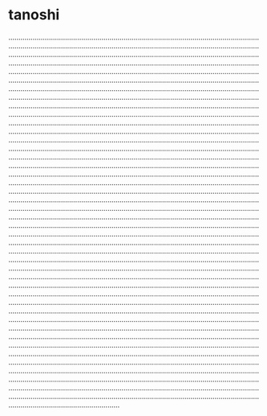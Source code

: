 # tanoshi
...........................................................................................................................................................................................................................................................................................................................................................................................................................................................................................................................................................................................................................................................................................................................................................................................................................................................................................................................................................................................................................................................................................................................................................................................................................................................................................................................................................................................................................................................................................................................................................................................................................................................................................................................................................................................................................................................................................................................................................................................................................................................................................................................................................................................................................................................................................................................................................................................................................................................................................................................................................................................................................................................................................................................................................................................................................................................................................................................................................................................................................................................................................................................................................................................................................................................................................................................................................................................................................................................................................................................................................................................................................................................................................................................................................................................................................................................................................................................................................................................................................................................................................................................................................................................................................................................................................................................................................................................................................................................................................................................................................................................................................................................................................................................................................................................................................................................................................................................................................................................................................................................................................................................................................................................................................................................................................................................................................................................................................................................................................................................................................................................................